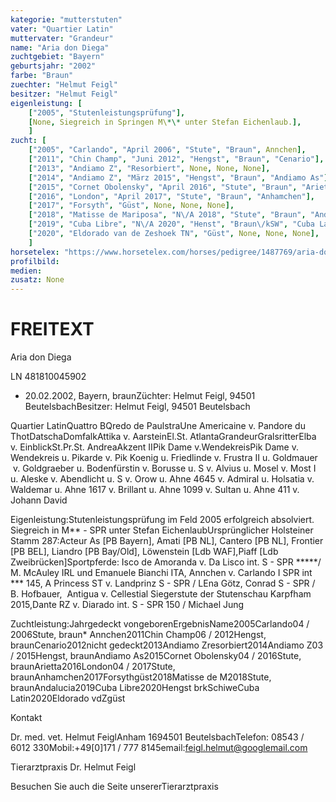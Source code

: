 ```yaml
---
kategorie: "mutterstuten"
vater: "Quartier Latin"
muttervater: "Grandeur"
name: "Aria don Diega"
zuchtgebiet: "Bayern"
geburtsjahr: "2002"
farbe: "Braun"
zuechter: "Helmut Feigl"
besitzer: "Helmut Feigl"
eigenleistung: [
	["2005", "Stutenleistungsprüfung"],
	[None, Siegreich in Springen M\*\* unter Stefan Eichenlaub.],
	]
zucht: [
	["2005", "Carlando", "April 2006", "Stute", "Braun", Annchen],
	["2011", "Chin Champ", "Juni 2012", "Hengst", "Braun", "Cenario"],
	["2013", "Andiamo Z", "Resorbiert", None, None, None],
	["2014", "Andiamo Z", "März 2015", "Hengst", "Braun", "Andiamo As"],
	["2015", "Cornet Obolensky", "April 2016", "Stute", "Braun", "Arietta"],
	["2016", "London", "April 2017", "Stute", "Braun", "Anhamchen"],
	["2017", "Forsyth", "Güst", None, None, None],
	["2018", "Matisse de Mariposa", "N\/A 2018", "Stute", "Braun", "Andalucia"],
	["2019", "Cuba Libre", "N\/A 2020", "Henst", "Braun\/kSW", "Cuba Latin"],
	["2020", "Eldorado van de Zeshoek TN", "Güst", None, None, None],
	]
horsetelex: "https://www.horsetelex.com/horses/pedigree/1487769/aria-don-diega"
profilbild:
medien:
zusatz: None
---
```

# FREITEXT

Aria don Diega

LN 481810045902





* 20.02.2002, Bayern, braunZüchter: Helmut Feigl, 94501 BeutelsbachBesitzer: Helmut Feigl, 94501 Beutelsbach

Quartier LatinQuattro BQredo de PaulstraUne Americaine v. Pandore du ThotDatschaDomfalkAttika v. AarsteinEl.St. AtlantaGrandeurGralsritterElba v. EinblickSt.Pr.St. AndreaAkzent IIPik Dame v.Wendekreis﻿Pik Dame v. Wendekreis u. Pikarde v. Pik Koenig u. Friedlinde v. Frustra
II u. Goldmauer  v. Goldgraeber u. Bodenfürstin v. Borusse u. S v. Alvius u. Mosel v. Most I u. Aleske v. Abendlicht u. S v. Orow u. Ahne 4645 v. Admiral u. Holsatia v. Waldemar u. Ahne 1617 v.
Brillant u. Ahne 1099 v. Sultan u. Ahne 411 v. Johann David

Eigenleistung:Stutenleistungsprüfung im Feld 2005 erfolgreich absolviert. Siegreich in M** - SPR unter Stefan EichenlaubUrsprünglicher Holsteiner Stamm 287:Acteur As [PB Bayern], Amati [PB NL], Cantero [PB NL], Frontier [PB BEL], Liandro [PB Bay/Old], Löwenstein [Ldb WAF],Piaff [Ldb Zweibrücken]Sportpferde: Isco de Amoranda v. Da Lisco int. S - SPR *****/ M. McAuley IRL und Emanuele Bianchi ITA, Annchen v. Carlando I SPR int *** 145, A Princess ST v. Landprinz S - SPR / LEna Götz, Conrad
S - SPR / B. Hofbauer,  Antigua v. Cellestial Siegerstute der Stutenschau Karpfham 2015,Dante RZ v. Diarado int. S - SPR 150 / Michael Jung

Zuchtleistung:﻿﻿Jahrgedeckt vongeborenErgebnisName2005Carlando04 / 2006Stute, braun* Annchen2011Chin Champ06 / 2012Hengst, braunCenario2012nicht gedeckt2013Andiamo Zresorbiert2014Andiamo Z03 / 2015Hengst, braunAndiamo As2015Cornet Obolensky04 / 2016Stute, braunArietta2016London04 / 2017Stute, braunAnhamchen2017Forsythgüst2018Matisse de M2018Stute, braunAndalucia2019Cuba Libre2020Hengst brkSchiweCuba Latin2020Eldorado vdZgüst

Kontakt



Dr. med. vet. Helmut FeiglAnham 1694501 BeutelsbachTelefon: 08543 / 6012 330Mobil:+49[0]171 / 777 8145email:feigl.helmut@googlemail.com

Tierarztpraxis Dr. Helmut Feigl

Besuchen Sie auch die Seite unsererTierarztpraxis
